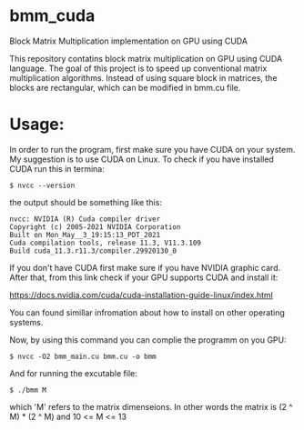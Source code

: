 # bmm_cuda
Block Matrix Multiplication implementation on GPU using CUDA

This repository contatins block matrix multiplication on GPU using CUDA language. The goal of this project is to speed up conventional matrix multiplication algorithms. Instead of using square block in matrices, the blocks are rectangular, which can be modified in bmm.cu file.

# Usage:

In order to run the program, first make sure you have CUDA on your system. My suggestion is to use CUDA on Linux. To check if you have installed CUDA run this in termina:
```
$ nvcc --version
```
the output should be something like this:

```
nvcc: NVIDIA (R) Cuda compiler driver
Copyright (c) 2005-2021 NVIDIA Corporation
Built on Mon_May__3_19:15:13_PDT_2021
Cuda compilation tools, release 11.3, V11.3.109
Build cuda_11.3.r11.3/compiler.29920130_0

```
If you don't have CUDA first make sure if you have NVIDIA graphic card. After that, from this link check if your GPU supports CUDA and install it:

https://docs.nvidia.com/cuda/cuda-installation-guide-linux/index.html

You can found simillar infromation about how to install on other operating systems.

Now, by using this command you can complie the programm on you GPU:

```
$ nvcc -O2 bmm_main.cu bmm.cu -o bmm
```
And for running the excutable file:

```
$ ./bmm M
```
which 'M' refers to the matrix dimenseions. In other words the matrix is (2 ^ M) * (2 ^ M) and 10 <= M <= 13

